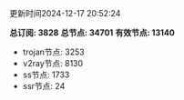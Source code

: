 更新时间2024-12-17 20:52:24

**总订阅: 3828**
**总节点: 34701**
**有效节点: 13140**
- trojan节点: 3253
- v2ray节点: 8130
- ss节点: 1733
- ssr节点: 24
